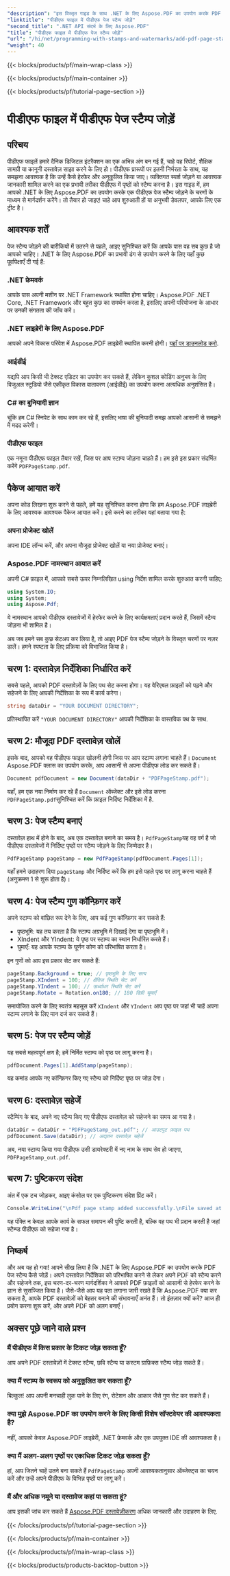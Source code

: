 ```yaml
---
"description": "इस विस्तृत गाइड के साथ .NET के लिए Aspose.PDF का उपयोग करके PDF पेज स्टैम्प जोड़ना सीखें। अपने PDF दस्तावेज़ों के प्रभाव को बढ़ाएँ।"
"linktitle": "पीडीएफ फाइल में पीडीएफ पेज स्टैम्प जोड़ें"
"second_title": ".NET API संदर्भ के लिए Aspose.PDF"
"title": "पीडीएफ फाइल में पीडीएफ पेज स्टैम्प जोड़ें"
"url": "/hi/net/programming-with-stamps-and-watermarks/add-pdf-page-stamp/"
"weight": 40
---
```


{{< blocks/products/pf/main-wrap-class >}}

{{< blocks/products/pf/main-container >}}

{{< blocks/products/pf/tutorial-page-section >}}

# पीडीएफ फाइल में पीडीएफ पेज स्टैम्प जोड़ें

## परिचय

पीडीएफ फाइलें हमारे दैनिक डिजिटल इंटरैक्शन का एक अभिन्न अंग बन गई हैं, चाहे वह रिपोर्ट, शैक्षिक सामग्री या कानूनी दस्तावेज़ साझा करने के लिए हो। पीडीएफ प्रारूपों पर इतनी निर्भरता के साथ, यह समझना आवश्यक है कि उन्हें कैसे हेरफेर और अनुकूलित किया जाए। व्यक्तिगत स्पर्श जोड़ने या आवश्यक जानकारी शामिल करने का एक प्रभावी तरीका पीडीएफ में पृष्ठों को स्टैम्प करना है। इस गाइड में, हम आपको .NET के लिए Aspose.PDF का उपयोग करके एक पीडीएफ पेज स्टैम्प जोड़ने के चरणों के माध्यम से मार्गदर्शन करेंगे। तो तैयार हो जाइए! चाहे आप शुरुआती हों या अनुभवी डेवलपर, आपके लिए एक ट्रीट है।

## आवश्यक शर्तें

पेज स्टैम्प जोड़ने की बारीकियों में उतरने से पहले, आइए सुनिश्चित करें कि आपके पास वह सब कुछ है जो आपको चाहिए। .NET के लिए Aspose.PDF का प्रभावी ढंग से उपयोग करने के लिए यहाँ कुछ पूर्वापेक्षाएँ दी गई हैं:

### .NET फ्रेमवर्क
आपके पास अपनी मशीन पर .NET Framework स्थापित होना चाहिए। Aspose.PDF .NET Core, .NET Framework और बहुत कुछ का समर्थन करता है, इसलिए अपनी परियोजना के आधार पर उनकी संगतता की जाँच करें।

### .NET लाइब्रेरी के लिए Aspose.PDF
आपको अपने विकास परिवेश में Aspose.PDF लाइब्रेरी स्थापित करनी होगी। [यहाँ पर डाउनलोड करो](https://releases.aspose.com/pdf/net/). 

### आईडीई
यद्यपि आप किसी भी टेक्स्ट एडिटर का उपयोग कर सकते हैं, लेकिन कुशल कोडिंग अनुभव के लिए विजुअल स्टूडियो जैसे एकीकृत विकास वातावरण (आईडीई) का उपयोग करना अत्यधिक अनुशंसित है।

### C# का बुनियादी ज्ञान
चूंकि हम C# स्निपेट के साथ काम कर रहे हैं, इसलिए भाषा की बुनियादी समझ आपको आसानी से समझने में मदद करेगी।

### पीडीएफ फाइल
एक नमूना पीडीएफ फाइल तैयार रखें, जिस पर आप स्टाम्प जोड़ना चाहते हैं। हम इसे इस प्रकार संदर्भित करेंगे `PDFPageStamp.pdf`. 

## पैकेज आयात करें 

अपना कोड लिखना शुरू करने से पहले, हमें यह सुनिश्चित करना होगा कि हम Aspose.PDF लाइब्रेरी के लिए आवश्यक आवश्यक पैकेज आयात करें। इसे करने का तरीका यहां बताया गया है:

### अपना प्रोजेक्ट खोलें
अपना IDE लॉन्च करें, और अपना मौजूदा प्रोजेक्ट खोलें या नया प्रोजेक्ट बनाएं।

### Aspose.PDF नामस्थान आयात करें
अपनी C# फ़ाइल में, आपको सबसे ऊपर निम्नलिखित using निर्देश शामिल करके शुरुआत करनी चाहिए:

```csharp
using System.IO;
using System;
using Aspose.Pdf;
```

ये नामस्थान आपको पीडीएफ दस्तावेजों में हेरफेर करने के लिए कार्यक्षमताएं प्रदान करते हैं, जिसमें स्टैम्प जोड़ना भी शामिल है।

अब जब हमने सब कुछ सेटअप कर लिया है, तो आइए PDF पेज स्टैम्प जोड़ने के विस्तृत चरणों पर नज़र डालें। हमने स्पष्टता के लिए प्रक्रिया को विभाजित किया है। 

## चरण 1: दस्तावेज़ निर्देशिका निर्धारित करें

सबसे पहले, आपको PDF दस्तावेज़ों के लिए पथ सेट करना होगा। यह वेरिएबल फ़ाइलों को पढ़ने और सहेजने के लिए आपकी निर्देशिका के रूप में कार्य करेगा।

```csharp
string dataDir = "YOUR DOCUMENT DIRECTORY";
```

प्रतिस्थापित करें `"YOUR DOCUMENT DIRECTORY"` आपकी निर्देशिका के वास्तविक पथ के साथ.

## चरण 2: मौजूदा PDF दस्तावेज़ खोलें

इसके बाद, आपको वह पीडीएफ फाइल खोलनी होगी जिस पर आप स्टाम्प लगाना चाहते हैं। `Document` Aspose.PDF क्लास का उपयोग करके, आप आसानी से अपना पीडीएफ लोड कर सकते हैं।

```csharp
Document pdfDocument = new Document(dataDir + "PDFPageStamp.pdf");
```

यहाँ, हम एक नया निर्माण कर रहे हैं `Document` ऑब्जेक्ट और इसे लोड करना `PDFPageStamp.pdf`सुनिश्चित करें कि फ़ाइल निर्दिष्ट निर्देशिका में है.

## चरण 3: पेज स्टैम्प बनाएं

दस्तावेज़ हाथ में होने के बाद, अब एक दस्तावेज़ बनाने का समय है। `PdfPageStamp`यह वह वर्ग है जो पीडीएफ दस्तावेजों में निर्दिष्ट पृष्ठों पर स्टैम्प जोड़ने के लिए जिम्मेदार है।

```csharp
PdfPageStamp pageStamp = new PdfPageStamp(pdfDocument.Pages[1]);
```

यहाँ हमने उदाहरण दिया `pageStamp` और निर्दिष्ट करें कि हम इसे पहले पृष्ठ पर लागू करना चाहते हैं (अनुक्रमण 1 से शुरू होता है)।

## चरण 4: पेज स्टैम्प गुण कॉन्फ़िगर करें

अपने स्टाम्प को वांछित रूप देने के लिए, आप कई गुण कॉन्फ़िगर कर सकते हैं:

- पृष्ठभूमि: यह तय करता है कि स्टाम्प अग्रभूमि में दिखाई देगा या पृष्ठभूमि में।
- XIndent और YIndent: ये पृष्ठ पर स्टाम्प का स्थान निर्धारित करते हैं।
- घुमाएँ: यह आपके स्टाम्प के घूर्णन कोण को परिभाषित करता है।

इन गुणों को आप इस प्रकार सेट कर सकते हैं:

```csharp
pageStamp.Background = true; // पृष्ठभूमि के लिए सत्य
pageStamp.XIndent = 100; // क्षैतिज स्थिति सेट करें
pageStamp.YIndent = 100; // ऊर्ध्वाधर स्थिति सेट करें
pageStamp.Rotate = Rotation.on180; // 180 डिग्री घुमाएँ
```

समायोजित करने के लिए स्वतंत्र महसूस करें `XIndent` और `YIndent` आप पृष्ठ पर जहां भी चाहें अपना स्टाम्प लगाने के लिए मान दर्ज कर सकते हैं।

## चरण 5: पेज पर स्टैम्प जोड़ें

यह सबसे महत्वपूर्ण क्षण है; हमें निर्मित स्टाम्प को पृष्ठ पर लागू करना है।

```csharp
pdfDocument.Pages[1].AddStamp(pageStamp);
```

यह कमांड आपके नए कॉन्फ़िगर किए गए स्टैम्प को निर्दिष्ट पृष्ठ पर जोड़ देगा।

## चरण 6: दस्तावेज़ सहेजें

स्टैम्पिंग के बाद, अपने नए स्टैम्प किए गए पीडीएफ दस्तावेज़ को सहेजने का समय आ गया है। 

```csharp
dataDir = dataDir + "PDFPageStamp_out.pdf"; // आउटपुट फ़ाइल पथ
pdfDocument.Save(dataDir); // अद्यतन दस्तावेज़ सहेजें
```

अब, नया स्टाम्प किया गया पीडीएफ उसी डायरेक्टरी में नए नाम के साथ सेव हो जाएगा, `PDFPageStamp_out.pdf`.

## चरण 7: पुष्टिकरण संदेश

अंत में एक टच जोड़कर, आइए कंसोल पर एक पुष्टिकरण संदेश प्रिंट करें।

```csharp
Console.WriteLine("\nPdf page stamp added successfully.\nFile saved at " + dataDir);
```

यह पंक्ति न केवल आपके कार्य के सफल समापन की पुष्टि करती है, बल्कि वह पथ भी प्रदान करती है जहां स्टैम्प्ड पीडीएफ को सहेजा गया है।

## निष्कर्ष

और अब यह हो गया! आपने सीख लिया है कि .NET के लिए Aspose.PDF का उपयोग करके PDF पेज स्टैम्प कैसे जोड़ें। अपने दस्तावेज़ निर्देशिका को परिभाषित करने से लेकर अपने PDF को स्टैम्प करने और सहेजने तक, इस चरण-दर-चरण मार्गदर्शिका ने आपको PDF फ़ाइलों को आसानी से हेरफेर करने के ज्ञान से सुसज्जित किया है। जैसे-जैसे आप यह पता लगाना जारी रखते हैं कि Aspose.PDF क्या कर सकता है, आपके PDF दस्तावेज़ों को बेहतर बनाने की संभावनाएँ अनंत हैं। तो इंतज़ार क्यों करें? आज ही प्रयोग करना शुरू करें, और अपने PDF को अलग बनाएँ।

## अक्सर पूछे जाने वाले प्रश्न

### मैं पीडीएफ में किस प्रकार के टिकट जोड़ सकता हूँ?  
आप अपने PDF दस्तावेज़ों में टेक्स्ट स्टैम्प, छवि स्टैम्प या कस्टम ग्राफ़िक्स स्टैम्प जोड़ सकते हैं।

### क्या मैं स्टाम्प के स्वरूप को अनुकूलित कर सकता हूँ?  
बिल्कुल! आप अपनी मनचाही लुक पाने के लिए रंग, रोटेशन और आकार जैसे गुण सेट कर सकते हैं।

### क्या मुझे Aspose.PDF का उपयोग करने के लिए किसी विशेष सॉफ्टवेयर की आवश्यकता है?  
नहीं, आपको केवल Aspose.PDF लाइब्रेरी, .NET फ्रेमवर्क और एक उपयुक्त IDE की आवश्यकता है।

### क्या मैं अलग-अलग पृष्ठों पर एकाधिक टिकट जोड़ सकता हूँ?  
हां, आप जितने चाहें उतने बना सकते हैं `PdfPageStamp` अपनी आवश्यकतानुसार ऑब्जेक्ट्स का चयन करें और उन्हें अपने पीडीएफ के विभिन्न पृष्ठों पर लागू करें।

### मैं और अधिक नमूने या दस्तावेज कहां पा सकता हूं?  
आप इसकी जांच कर सकते हैं [Aspose.PDF दस्तावेज़ीकरण](https://reference.aspose.com/pdf/net/) अधिक जानकारी और उदाहरण के लिए.

{{< /blocks/products/pf/tutorial-page-section >}}

{{< /blocks/products/pf/main-container >}}

{{< /blocks/products/pf/main-wrap-class >}}

{{< blocks/products/products-backtop-button >}}